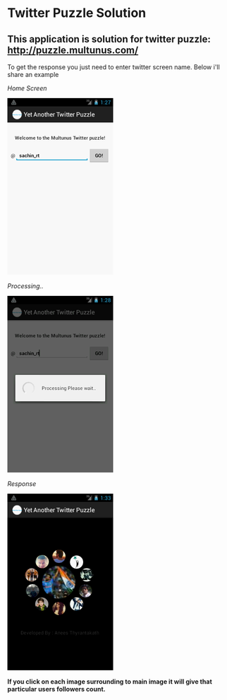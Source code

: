 Twitter Puzzle Solution
=======================

This application is solution for twitter puzzle: http://puzzle.multunus.com/
----------------------------------------------------------------------------
To get the response you just need to enter twitter screen name. Below i'll share an example

*Home Screen*

![first screen](https://github.com/sakzk007/SolutionPuzzle/blob/master/assets/home_sachin.png?raw=true)

*Processing..*

![Processing tweets](https://github.com/sakzk007/SolutionPuzzle/blob/master/assets/processing_sachin.png?raw=true)

*Response*

![Output](https://github.com/sakzk007/SolutionPuzzle/blob/master/assets/result_sachin.png?raw=true)

**If you click on each image surrounding to main image it will give that particular users followers count.**

